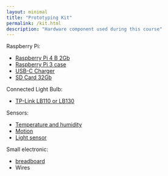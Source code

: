 ```yaml
---
layout: minimal
title: "Prototyping Kit"
permalink: /kit.html
description: "Hardware component used during this course"
---
```


Raspberry Pi:
* [Raspberry Pi 4 B 2Gb](https://www.kiwi-electronics.nl/raspberry-pi-4-model-b-2gb)
* [Raspberry Pi 3 case](https://www.kiwi-electronics.nl/official-raspberry-pi-4-case-black-grey)
* [USB-C Charger](https://www.kiwi-electronics.nl/raspberry-pi-usb-c-psu-black-eu)
* [SD Card 32Gb](https://www.kiwi-electronics.nl/Transcend-32GB-Class-10-MicroSDHC-UHS-1)

Connected Light Bulb:
* [TP-Link LB110 or LB130](https://www.bol.com/nl/p/tp-link-lb130-wifi-smart-bulb-e27-kleurverandering/9200000075938962/?bltgh=pS1KQqHRYBdNH-5jR1xEtw.1_4.5.ProductTitle)

Sensors:
* [Temperature and humidity](https://www.kiwi-electronics.nl/DHT11-temperatuur-vochtigheidssensor-met-weerstand)
* [Motion](https://www.kiwi-electronics.nl/grove-pir-motion-sensor)
* [Light sensor](https://www.kiwi-electronics.nl/lichtgevoelige-weerstand-LDR)

Small electronic:
* [breadboard](https://www.kiwi-electronics.nl/breadboard-400pins)
* Wires